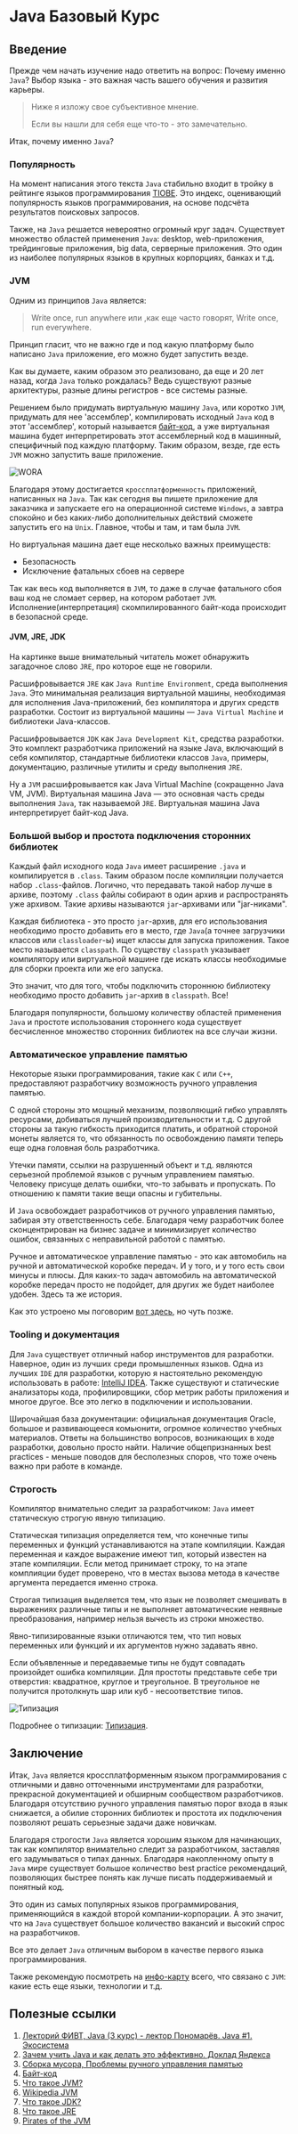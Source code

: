 # Java Базовый Курс

## Введение

Прежде чем начать изучение надо ответить на вопрос: Почему именно `Java`?
Выбор языка - это важная часть вашего обучения и развития карьеры.

> Ниже я изложу свое субъективное мнение.
>
> Если вы нашли для себя еще что-то - это замечательно.

Итак, почему именно `Java`?

### Популярность

На момент написания этого текста `Java` стабильно входит в тройку в рейтинге языков программирования [TIOBE](https://www.tiobe.com/tiobe-index/). Это индекс, оценивающий популярность языков программирования, на основе подсчёта результатов поисковых запросов. 

Также, на `Java` решается невероятно огромный круг задач. Существует множество областей применения `Java`: desktop, web-приложения, трейдинговые приложения, big data, серверные приложения. Это один из наиболее популярных языков в крупных корпорциях, банках и т.д.

### JVM

Одним из принципов `Java` является:
    
> Write once, run anywhere или ,как еще часто говорят, Write once, run everywhere.

Принцип гласит, что не важно где и под какую платформу было написано `Java` приложение, его можно будет запустить везде.

Как вы думаете, каким образом это реализовано, да еще и 20 лет назад, когда `Java` только рождалась? Ведь существуют разные архитектуры, разные длины регистров - все системы разные.

Решением было придумать виртуальную машину `Java`, или коротко `JVM`, придумать для нее 'ассемблер', компилировать исходный `Java` код в этот 'ассемблер', который называется [байт-код](https://ru.wikipedia.org/wiki/%D0%91%D0%B0%D0%B9%D1%82-%D0%BA%D0%BE%D0%B4_Java), а уже виртуальная машина будет интерпретировать этот ассемблерный код в машинный, специфичный под каждую платформу. Таким образом, везде, где есть `JVM` можно запустить ваше приложение.
    
![WORA](../images/course/intro/wora.png)

Благодаря этому достигается `кроссплатформенность` приложений, написанных на `Java`.
Так как сегодня вы пишете приложение для заказчика и запускаете его на операционной системе `Windows`, а завтра спокойно и без каких-либо дополнительных действий сможете запустить его на `Unix`. Главное, чтобы и там, и там была `JVM`.

Но виртуальная машина дает еще несколько важных преимуществ:

* Безопасность
* Исключение фатальных сбоев на сервере

Так как весь код выполняется в `JVM`, то даже в случае фатального сбоя ваш код не сломает сервер, на котором работает `JVM`. Исполнение(интерпретация) скомпилированного байт-кода происходит в безопасной среде.

#### JVM, JRE, JDK

На картинке выше внимательный читатель может обнаружить загадочное слово `JRE`, про которое еще не говорили.

Расшифровывается `JRE` как `Java Runtime Environment`, среда выполнения `Java`.
Это минимальная реализация виртуальной машины, необходимая для исполнения Java-приложений, без компилятора и других средств разработки. Состоит из виртуальной машины — `Java Virtual Machine` и библиотеки Java-классов.

Расшифровывается `JDK` как `Java Development Kit`, средства разработки.
Это комплект разработчика приложений на языке Java, включающий в себя компилятор, стандартные библиотеки классов `Java`, примеры, документацию, различные утилиты и среду выполнения `JRE`.

Ну а `JVM` расшифровывается как Java Virtual Machine (сокращенно Java VM, JVM).
Виртуальная машина Java — это основная часть среды выполнения `Java`, так называемой `JRE`. Виртуальная машина Java интерпретирует байт-код Java.

### Большой выбор и простота подключения сторонних библиотек

Каждый файл исходного кода `Java` имеет расширение `.java` и компилируется в `.class`. Таким образом после компиляции получается набор `.class`-файлов. Логично, что передавать такой набор лучше в архиве, поэтому `.class` файлы собирают в один архив и распространять уже архивом. Такие архивы называются `jar`-архивами или "jar-никами".

Каждая библиотека - это просто `jar`-архив, для его использования необходимо просто добавить его в место, где `Java`(а точнее загрузчики классов или `classloader`-ы) ищет классы для запуска приложения. Такое место называется `classpath`. По существу `classpath` указывает компилятору или виртуальной машине где искать классы необходимые для сборки проекта или же его запуска.

Это значит, что для того, чтобы подключить стороннюю библиотеку необходимо просто добавить `jar`-архив в `classpath`. Все!

Благодаря популярности, большому количеству областей применения `Java` и простоте использования стороннего кода существует бесчисленное множество сторонних библиотек на все случаи жизни.

### Автоматическое управление памятью

Некоторые языки программирования, такие как `C` или `C++`, предоставляют разработчику возможность ручного управления памятью.

С одной стороны это мощный механизм, позволяющий гибко управлять ресурсами, добиваться лучшей производительности и т.д.
С другой стороны за такую гибкость приходится платить, и обратной стороной монеты является то, что обязанность по освобождению памяти теперь еще одна головная боль разработчика.

Утечки памяти, ссылки на разрушенный объект и т.д. являются серьезной проблемой языков с ручным управлением памятью.
Человеку присуще делать ошибки, что-то забывать и пропускать. По отношению к памяти такие вещи опасны и губительны.

И `Java` освобождает разработчиков от ручного управления памятью, забирая эту ответственность себе.
Благодаря чему разработчик более сконцентрирован на бизнес задаче и минимизирует количество ошибок, связанных с неправильной работой с памятью.

Ручное и автоматическое управление памятью - это как автомобиль на ручной и автоматической коробке передач. И у того, и у того есть свои минусы и плюсы. Для каких-то задач автомобиль на автоматической коробке передач просто не подойдет, для других же будет наиболее удобен. Здесь та же история.

Как это устроено мы поговорим [вот здесь](../other/garbage_collector.md), но чуть позже.

### Tooling и документация

Для `Java` существует отличный набор инструментов для разработки. Наверное, один из лучших среди промышленных языков. Одна из лучших `IDE` для разработки, которую я настоятельно рекомендую использовать в работе: [IntelliJ IDEA](https://www.jetbrains.com/ru-ru/idea/). Также существуют и статические анализаторы кода, профилировщики, сбор метрик работы приложения и многое другое. Все это легко в подключении и использовании.

Широчайшая база документации: официальная документация Oracle, большое и развивающееся комьюнити, огромное количество учебных материалов. Ответы на большинство вопросов, возникающих в ходе разработки, довольно просто найти. Наличие общепризнанных best practices - меньше поводов для бесполезных споров, что тоже очень важно при работе в команде.

### Строгость

Компилятор внимательно следит за разработчиком: `Java` имеет статическую строгую явную типизацию.

Статическая типизация определяется тем, что конечные типы переменных и функций устанавливаются на этапе компиляции. Каждая переменная и каждое выражение имеют тип, который известен на этапе компиляции.
Если метод принимает строку, то на этапе комплияции будет проверено, что в местах вызова метода в качестве аргумента передается именно строка.

Строгая типизация выделяется тем, что язык не позволяет смешивать в выражениях различные типы и не выполняет автоматические неявные преобразования, например нельзя вычесть из строки множество.

Явно-типизированные языки отличаются тем, что тип новых переменных или функций и их аргументов нужно задавать явно.

Если объявленные и передаваемые типы не будут совпадать произойдет ошибка компиляции. Для простоты представьте себе три отверстия: квадратное, круглое и треугольное. В треугольное не получится протолкнуть шар или куб - несоответствие типов.

![Типизация](../images/course/intro/typing.jpg)

Подробнее о типизации: [Типизация](../other/typing.md).

## Заключение

Итак, `Java` является кроссплатформенным языком программирования с отличными и давно отточенными инструментами для разработки, прекрасной документацией и обширным сообществом разработчиков.
Благодаря отсутствию ручного управления памятью порог входа в язык снижается, а обилие сторонних библиотек и простота их подключения позволяют решать серьезные задачи даже новичкам.

Благодаря строгости `Java` является хорошим языком для начинающих, так как компилятор внимательно следит за разработчиком, заставляя его задумываться о типах данных. Благодаря накопленному опыту в `Java` мире существует большое количество best practice рекомендаций, позволяющих быстрее понять как лучше писать поддерживаемый и понятный код.

Это один из самых популярных языков программирования, применяющийся в каждой второй компании-корпорации. А это значит, что на `Java` существует большое количество вакансий и высокий спрос на разработчиков.

Все это делает `Java` отличным выбором в качестве первого языка программирования.

Также рекомендую посмотреть на [инфо-карту](https://jaxenter.com/pirates-of-the-jvm-the-infographic-132524.html) всего, что связано с `JVM`: какие есть еще языки, технологии и т.д.

## Полезные ссылки

1. [Лекторий ФИВТ, Java (3 курс) - лектор Пономарёв. Java #1. Экосистема](https://www.youtube.com/watch?v=Bgs-8eJyzhg&list=PL4_hYwCyhAvblhTbPQmOF4b3kilWSpOjU&index=1)
2. [Зачем учить Java и как делать это эффективно. Доклад Яндекса](https://habr.com/ru/company/yandex/blog/481688/)
3. [Сборка мусора, Проблемы ручного управления памятью](https://ru.wikipedia.org/wiki/%D0%A1%D0%B1%D0%BE%D1%80%D0%BA%D0%B0_%D0%BC%D1%83%D1%81%D0%BE%D1%80%D0%B0)
4. [Байт-код](https://ru.wikipedia.org/wiki/%D0%91%D0%B0%D0%B9%D1%82-%D0%BA%D0%BE%D0%B4_Java)
5. [Что такое JVM?](https://topjava.ru/blog/what-is-the-jvm)
6. [Wikipedia JVM](https://ru.wikipedia.org/wiki/Java_Virtual_Machine)
7. [Что такое JDK?](https://topjava.ru/blog/what-is-the-jdk)
8. [Что такое JRE](https://topjava.ru/blog/what-is-the-jre)
9. [Pirates of the JVM](https://jaxenter.com/pirates-of-the-jvm-the-infographic-132524.html)

